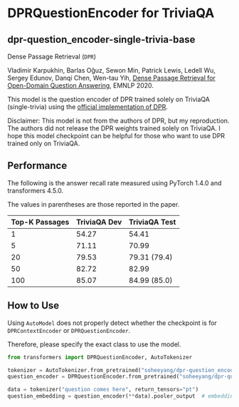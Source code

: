 # DPRQuestionEncoder for TriviaQA

## dpr-question_encoder-single-trivia-base

Dense Passage Retrieval (`DPR`)

Vladimir Karpukhin, Barlas Oğuz, Sewon Min, Patrick Lewis, Ledell Wu, Sergey Edunov, Danqi Chen, Wen-tau Yih, [Dense Passage Retrieval for Open-Domain Question Answering](https://arxiv.org/abs/2004.04906), EMNLP 2020.

This model is the question encoder of DPR trained solely on TriviaQA (single-trivia) using the [official implementation of DPR](https://github.com/facebookresearch/DPR).

Disclaimer: This model is not from the authors of DPR, but my reproduction. The authors did not release the DPR weights trained solely on TriviaQA. I hope this model checkpoint can be helpful for those who want to use DPR trained only on TriviaQA.

## Performance

The following is the answer recall rate measured using PyTorch 1.4.0 and transformers 4.5.0.

The values in parentheses are those reported in the paper.

| Top-K Passages | TriviaQA Dev | TriviaQA Test |
|----------------|--------------|---------------|
| 1              | 54.27        | 54.41         |
| 5              | 71.11        | 70.99         |
| 20             | 79.53        | 79.31 (79.4)  |
| 50             | 82.72        | 82.99         |
| 100            | 85.07        | 84.99 (85.0)  |

## How to Use

Using `AutoModel` does not properly detect whether the checkpoint is for `DPRContextEncoder` or `DPRQuestionEncoder`.

Therefore, please specify the exact class to use the model.

```python
from transformers import DPRQuestionEncoder, AutoTokenizer

tokenizer = AutoTokenizer.from_pretrained("soheeyang/dpr-question_encoder-single-trivia-base")
question_encoder = DPRQuestionEncoder.from_pretrained("soheeyang/dpr-question_encoder-single-trivia-base")

data = tokenizer("question comes here", return_tensors="pt")
question_embedding = question_encoder(**data).pooler_output  # embedding vector for question
```
